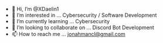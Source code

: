 - 👋 Hi, I’m @XDaelin1
- 👀 I’m interested in ... Cybersecurity / Software Development
- 🌱 I’m currently learning ... Cybersecurity
- 💞️ I’m looking to collaborate on ... Discord Bot Development
- 📫 How to reach me ... jonahmancl@gmail.com

<!---
XDaelin1/XDaelin1 is a ✨ special ✨ repository because its `README.md` (this file) appears on your GitHub profile.
You can click the Preview link to take a look at your changes.
--->
